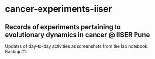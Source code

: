 # cancer-experiments-iiser
## Records of experiments pertaining to evolutionary dynamics in cancer @ IISER Pune

Updates of day-to-day activities as screenshots from the lab notebook.
Backup #1.
